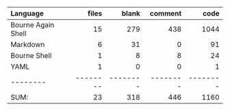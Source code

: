 Language|files|blank|comment|code
:-------|-------:|-------:|-------:|-------:
Bourne Again Shell|15|279|438|1044
Markdown|6|31|0|91
Bourne Shell|1|8|8|24
YAML|1|0|0|1
--------|--------|--------|--------|--------
SUM:|23|318|446|1160
